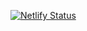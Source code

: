 [![Netlify Status](https://api.netlify.com/api/v1/badges/d449745c-13a7-4639-9a6c-98522894f70b/deploy-status)](https://app.netlify.com/sites/dulcet-gecko-f579e9/deploys)
